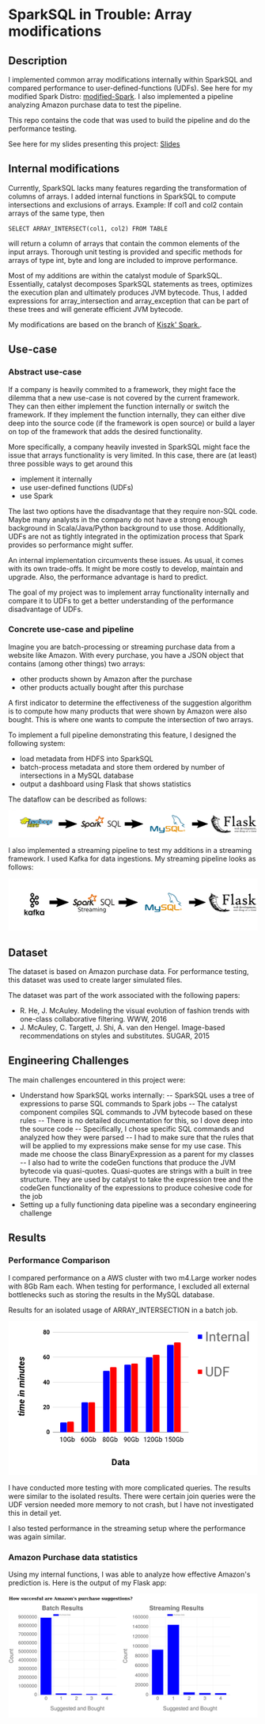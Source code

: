 # SparkSQL in Trouble: Array modifications


## Description
I implemented common array modifications internally within SparkSQL and compared performance to
user-defined-functions (UDFs).
See here for my modified Spark Distro: [modified-Spark](https://github.com/bastihaase/spark).
I also implemented a pipeline analyzing Amazon purchase data to test the pipeline.


This repo contains the code that was used to build the pipeline and do the performance testing.

See here for my slides presenting this project: [Slides](https://bit.ly/Haase_slides)

## Internal modifications

Currently, SparkSQL lacks many features regarding
the transformation of columns of arrays.
I added internal functions in SparkSQL to compute
intersections and exclusions of arrays.
Example:
If col1 and col2 contain arrays of the same type, then

    SELECT ARRAY_INTERSECT(col1, col2) FROM TABLE

will return a column of arrays that contain the common elements of
the input arrays. Thorough unit testing is
provided and specific methods for arrays of type int, byte and long are
included to improve performance.

Most of my additions are within the catalyst module of SparkSQL.
Essentially, catalyst decomposes SparkSQL statements as trees, optimizes
the execution plan and ultimately produces JVM bytecode.
Thus,  I added expressions for array_intersection and array_exception that
can be part of these trees and will generate efficient JVM bytecode.

My modifications are based on the branch of [Kiszk' Spark.](https://github.com/kiszk/spark).

## Use-case

### Abstract use-case

If a company is heavily commited to a framework, they might face the dilemma
that a new use-case is not covered by the current framework. They can then
either implement the function internally or switch the framework. If they
implement the function internally, they can either dive deep into the source code
(if the framework is open source) or build a layer on top of the framework that
adds the desired functionality.

More specifically, a company heavily invested in SparkSQL might face the issue
that arrays functionality is very limited. In this case, there are (at least)
three possible ways
to get around this

- implement it internally
- use user-defined functions (UDFs)
- use Spark

The last two options have the disadvantage that they require non-SQL code. Maybe
many analysts in the company do not have a strong enough background in
Scala/Java/Python background to use those. Additionally, UDFs are not as tightly
integrated in the optimization process that Spark provides so performance might
suffer.

An internal implementation circumvents these issues. As usual, it comes with its
own trade-offs. It might be more costly to develop, maintain and upgrade.
Also, the performance advantage is hard to predict.

The goal of my project was to implement array functionality internally and
compare it to UDFs to get a better understanding of the performance disadvantage
of UDFs.

### Concrete use-case and pipeline

Imagine you are batch-processing or streaming purchase data from a website like Amazon.
With every purchase, you have a JSON object that contains (among other things)
two arrays:

- other products shown by Amazon  after the purchase
- other products actually bought after this purchase

A first indicator to determine the effectiveness of the suggestion algorithm is
to compute how many products that were shown by Amazon were also bought.
This is where one wants to compute the intersection of two arrays.

To implement a full pipeline demonstrating this feature, I designed
the following system:

- load metadata from HDFS into SparkSQL
- batch-process metadata and store them ordered by number of intersections in a MySQL database
- output a dashboard using Flask that shows statistics

The dataflow can be described as follows:

![image](images/tech.png "Tech-stack")

I also implemented a streaming pipeline to test my additions in a streaming framework.
I used Kafka for data ingestions. My streaming pipeline looks as follows:

![image](images/streaming-tech.png "Streaming Tech Stack")


## Dataset

The dataset is based on Amazon purchase data. For performance testing,
this dataset was used to create larger simulated files.

The dataset was part of the work associated with the following papers:

-  R. He, J. McAuley. Modeling the visual evolution of fashion trends with one-class collaborative filtering. WWW, 2016
-  J. McAuley, C. Targett, J. Shi, A. van den Hengel. Image-based recommendations on styles and substitutes. SUGAR, 2015

## Engineering Challenges

The main challenges encountered in this project were:

- Understand how SparkSQL works internally:
-- SparkSQL uses a tree of expressions to parse SQL commands to Spark jobs
-- The catalyst component compiles SQL commands to JVM bytecode based on these rules
-- There is no detailed documentation for this, so I dove deep into the source code
-- Specifically, I chose specific SQL commands and analyzed how they were parsed
-- I had to make sure that the rules that will be applied to my expressions make sense for my use case. This made me choose the class BinaryExpression as a parent for my classes
-- I also had to write the codeGen functions that produce the JVM bytecode via quasi-quotes. Quasi-quotes are strings with a built in tree structure. They are used by catalyst to take the expression tree and the codeGen functionality of the expressions to produce cohesive code for the job
- Setting up a fully functioning data pipeline was a secondary engineering challenge


## Results

### Performance Comparison

 I compared performance on a AWS cluster with two m4.Large worker nodes with 8Gb Ram each.
 When testing for performance, I excluded all external bottlenecks such as storing the
 results in the MySQL database.

 Results for an isolated usage of
     ARRAY_INTERSECTION
 in a batch job.


![image](images/results.png)

I have conducted more testing with more complicated queries. The results were similar to
the isolated results. There were certain join queries were the UDF version needed more
memory to not crash, but I have not investigated this in detail yet.

I also tested performance in the streaming setup where the performance was again similar.

 ### Amazon Purchase data statistics

 Using my internal functions, I was able to analyze how effective Amazon's prediction is.
 Here is the output of my Flask app:

![image](images/app.png "UI")

